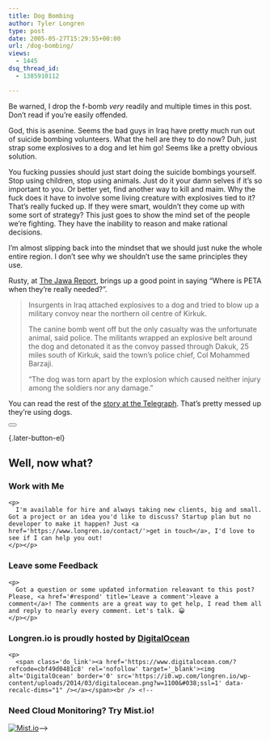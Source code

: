 ```yaml
---
title: Dog Bombing
author: Tyler Longren
type: post
date: 2005-05-27T15:29:55+00:00
url: /dog-bombing/
views:
  - 1445
dsq_thread_id:
  - 1385910112

---
```

Be warned, I drop the f-bomb _very_ readily and multiple times in this post. Don&#8217;t read if you&#8217;re easily offended.

God, this is asenine. Seems the bad guys in Iraq have pretty much run out of suicide bombing volunteers. What the hell are they to do now? Duh, just strap some explosives to a dog and let him go! Seems like a pretty obvious solution.

You fucking pussies should just start doing the suicide bombings yourself. Stop using children, stop using animals. Just do it your damn selves if it&#8217;s so important to you. Or better yet, find another way to kill and maim. Why the fuck does it have to involve some living creature with explosives tied to it? That&#8217;s really fucked up. If they were smart, wouldn&#8217;t they come up with some sort of strategy? This just goes to show the mind set of the people we&#8217;re fighting. They have the inability to reason and make rational decisions. 

I&#8217;m almost slipping back into the mindset that we should just nuke the whole entire region. I don&#8217;t see why we shouldn&#8217;t use the same principles they use. 

Rusty, at [The Jawa Report][1], brings up a good point in saying &#8220;Where is PETA when they&#8217;re really needed?&#8221;.

> Insurgents in Iraq attached explosives to a dog and tried to blow up a military convoy near the northern oil centre of Kirkuk.
> 
> The canine bomb went off but the only casualty was the unfortunate animal, said police. The militants wrapped an explosive belt around the dog and detonated it as the convoy passed through Dakuk, 25 miles south of Kirkuk, said the town&#8217;s police chief, Col Mohammed Barzaji.
> 
> &#8220;The dog was torn apart by the explosion which caused neither injury among the soldiers nor any damage.&#8221; 

You can read the rest of the [story at the Telegraph][2]. That&#8217;s pretty messed up they&#8217;re using dogs. 

<div class="wpulike wpulike-default " >
  <div class="wp_ulike_general_class wp_ulike_is_not_liked">
    <button type="button"
					aria-label="Like Button"
					data-ulike-id="1901"
					data-ulike-nonce="b1f91eac54"
					data-ulike-type="likeThis"
					data-ulike-template="wpulike-default"
					data-ulike-display-likers="0"
					data-ulike-disable-pophover="0"
					class="wp_ulike_btn wp_ulike_put_image wp_likethis_1901"></button><span class="count-box"></span>
  </div>
</div>

[][3]{.later-button-el}

<div class='what-next'>
  <h2>
    Well, now what?
  </h2>
  
  <div class='hire'>
    <h3>
      Work with Me
    </h3>
    
    <p>
      I'm available for hire and always taking new clients, big and small. Got a project or an idea you'd like to discuss? Startup plan but no developer to make it happen? Just <a href='https://www.longren.io/contact/'>get in touch</a>, I'd love to see if I can help you out!
    </p></p>
  </div>
  
  <div class='hire'>
    <h3>
      Leave some Feedback
    </h3>
    
    <p>
      Got a question or some updated information releavant to this post? Please, <a href='#respond' title='Leave a comment'>leave a comment</a>! The comments are a great way to get help, I read them all and reply to nearly every comment. Let's talk. 😀
    </p></p>
  </div>
  
  <div class='now-what-bottom-ad'>
    <h3>
      Longren.io is proudly hosted by <a href='https://www.digitalocean.com/?refcode=cbf49d0481c8'>DigitalOcean</a>
    </h3>
    
    <p>
      <span class='do_link'><a href='https://www.digitalocean.com/?refcode=cbf49d0481c8' rel='nofollow' target='_blank'><img alt='DigitalOcean' border='0' src='https://i0.wp.com/longren.io/wp-content/uploads/2014/03/digitalocean.png?w=1100&#038;ssl=1' data-recalc-dims="1" /></a></span><br /> <!--

<h3>Need Cloud Monitoring? Try Mist.io!</h3>

<span class='do_link'><a href='http://mist.io/?ref=tyler' rel='nofollow' target='_blank'><img alt='Mist.io' border='0' src='https://i0.wp.com/longren.io/wp-content/uploads/2014/04/mistio.jpg?w=1100&#038;ssl=1' data-recalc-dims="1"></a></span>--></div> </div>

 [1]: http://mypetjawa.mu.nu/
 [2]: http://www.telegraph.co.uk/news/main.jhtml?xml=/news/2005/05/27/wirq27.xml&sSheet=/portal/2005/05/27/ixportal.html
 [3]: #